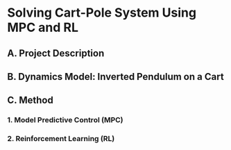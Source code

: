 # Solving Cart-Pole System Using MPC and RL

## A. Project Description


## B. Dynamics Model: Inverted Pendulum on a Cart

## C. Method

### 1. Model Predictive Control (MPC)

### 2. Reinforcement Learning (RL)